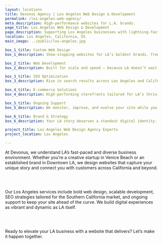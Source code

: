 ```yaml
---
layout: locations
title: Devonus Agency | Los Angeles Web Design & Development
permalink: /los-angeles-web-agency/
meta_description: High-performance websites for L.A. brands.
page_title: Los Angeles Web Design & Development
page_description: Supporting Los Angeles businesses with lightning-fast, design-forward websites.
location: Los Angeles, California, US
main_image: ../public/los-angeles.jpg

box_1_title: Custom Web Design
box_1_description: Show-stopping websites for LA’s boldest brands, from influencers to institutions.

box_2_title: Web Development
box_2_description: Built for scale and speed — because LA doesn’t wait.

box_3_title: SEO Optimization
box_3_description: Rise in search results across Los Angeles and California with strategic, data-driven SEO.

box_4_title: E-commerce Solutions
box_4_description: High-performing storefronts tailored for LA’s thriving online economy.

box_5_title: Ongoing Support
box_5_description: We monitor, improve, and evolve your site while you grow your brand.

box_6_title: Brand & Strategy
box_6_description: Your LA story deserves a standout digital identity. We help shape it from the ground up.

project_title: Los Angeles Web Design Agency Experts
project_location: Los Angeles

---
```


At Devonus, we understand LA’s fast-paced and diverse business environment. Whether you’re a creative startup in Venice Beach or an established brand in Downtown LA, we design websites that capture your unique story and connect you with customers across California and beyond.

<br>  
<br>

Our Los Angeles services include bold web design, scalable development, SEO strategies tailored for the Southern California market, and ongoing support to keep your site ahead of the curve. We build digital experiences as vibrant and dynamic as LA itself.

<br>  
<br>

Ready to elevate your LA business with a website that delivers? Let’s make it happen together.
